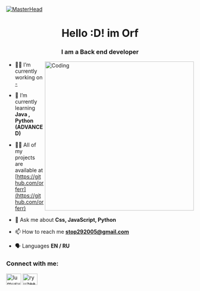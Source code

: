 [![MasterHead](https://i.pinimg.com/originals/b4/9b/6e/b49b6e041c91e0ebcf2da1fabc8439e9.png)](https://rishavchanda.io)
<h1 align="center">Hello :D! im Orf</h1>
<h3 align="center">I am a Back end developer</h3>

<img align="right" alt="Coding" width="400" src="https://i.pinimg.com/originals/0c/20/9b/0c209baeecd01230a2e74189c75d3b35.jpg">

- 👨‍💻 I’m currently working on [-](-)

- 📓 I’m currently learning **Java , Python (ADVANCED)**

- 👨‍💻 All of my projects are available at [https://github.com/orferr](https://github.com/orferr)

- 💬 Ask me about **Css, JavaScript, Python**

- 📫 How to reach me **stop292005@gmail.com**

- 🗣️ Languages **EN / RU**

<h3 align="left">Connect with me:</h3>
<p align="left">
<a href="https://www.youtube.com/@lolson7131/featured" target="blank"><img align="center" src="https://raw.githubusercontent.com/rahuldkjain/github-profile-readme-generator/master/src/images/icons/Social/youtube.svg" alt="lumusy2k" height="30" width="40" /></a>
<a href="https://discord.gg/451685625309954059" target="blank"><img align="center" src="https://raw.githubusercontent.com/rahuldkjain/github-profile-readme-generator/master/src/images/icons/Social/discord.svg" alt="ryuzeen._" height="30" width="40" /></a>
</p>
